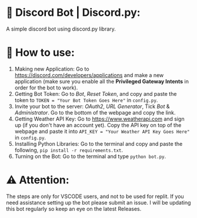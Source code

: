 # 🤖 Discord Bot | Discord.py:

A simple discord bot using discord.py library. 

# 📃 How to use:

1. Making new Application: Go to https://discord.com/developers/applications and make a new application (make sure you enable all the **Privileged Gateway Intents** in order for the bot to work).
2. Getting Bot Token: Go to *Bot*, *Reset Token*, and copy and paste the token to `TOKEN = "Your Bot Token Goes Here"` in `config.py`.
3. Invite your bot to the server: *OAuth2*, *URL Generator*, Tick *Bot* & *Administrator*. Go to the bottom of the webpage and copy the link. 
4. Getting Weather API Key: Go to https://www.weatherapi.com and sign up (if you don't have an account yet). Copy the API key on top of the webpage and paste it into `API_KEY = "Your Weather API Key Goes Here"` in `config.py`.
5. Installing Python Libraries: Go to the terminal and copy and paste the following, `pip install -r requirements.txt`.
6. Turning on the Bot: Go to the terminal and type `python bot.py`.

# ⚠ Attention:

The steps are only for VSCODE users, and not to be used for replit. If you need assistance setting up the bot please submit an issue. I will be updating this bot regularly so keep an eye on the latest Releases.

